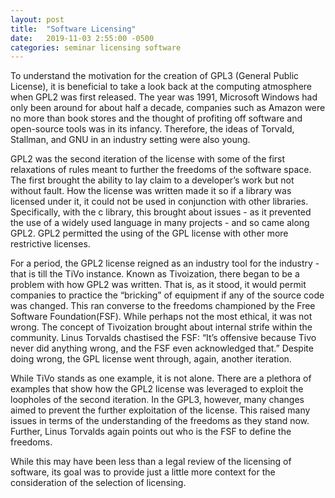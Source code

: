 ```yaml
---
layout: post
title:  "Software Licensing"
date:   2019-11-03 2:55:00 -0500
categories: seminar licensing software
---
```


To understand the motivation for the creation of GPL3 (General Public License), it is beneficial to take a look back at the computing atmosphere when GPL2 was first released. The year was 1991, Microsoft Windows had only been around for about half a decade, companies such as Amazon were no more than book stores and the thought of profiting off software and open-source tools was in its infancy. Therefore, the ideas of Torvald, Stallman, and GNU in an industry setting were also young.

GPL2 was the second iteration of the license with some of the first relaxations of rules meant to further the freedoms of the software space. The first brought the ability to lay claim to a developer’s work but not without fault. How the license was written made it so if a library was licensed under it, it could not be used in conjunction with other libraries. Specifically, with the c library, this brought about issues - as it prevented the use of a widely used language in many projects - and so came along GPL2. GPL2 permitted the using of the GPL license with other more restrictive licenses.

For a period, the GPL2 license reigned as an industry tool for the industry - that is till the TiVo instance. Known as Tivoization, there began to be a problem with how GPL2 was written. That is, as it stood, it would permit companies to practice the “bricking” of equipment if any of the source code was changed. This ran converse to the freedoms championed by the Free Software Foundation(FSF). While perhaps not the most ethical, it was not wrong. The concept of Tivoization brought about internal strife within the community. Linus Torvalds chastised the FSF: “It’s offensive because Tivo never did anything wrong, and the FSF even acknowledged that.” Despite doing wrong, the GPL license went through, again, another iteration.

While TiVo stands as one example, it is not alone. There are a plethora of examples that show how the GPL2 license was leveraged to exploit the loopholes of the second iteration. In the GPL3, however, many changes aimed to prevent the further exploitation of the license. This raised many issues in terms of the understanding of the freedoms as they stand now. Further, Linus Torvalds again points out who is the FSF to define the freedoms.

While this may have been less than a legal review of the licensing of software, its goal was to provide just a little more context for the consideration of the selection of licensing.
